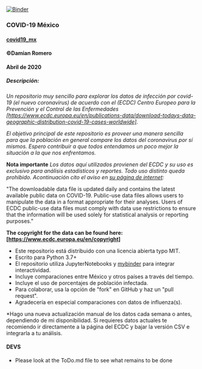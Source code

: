 [![Binder](https://mybinder.org/badge_logo.svg)](https://mybinder.org/v2/gh/damian-romero/covid19_mx/924d8de24975961391a27980c373c3ddf710e872?filepath=https%3A%2F%2Fgithub.com%2Fdamian-romero%2Fcovid19_mx%2Fblob%2Fmaster%2Fcovid%2Fcovid19mx_notebook.ipynb)

### COVID-19 México
#### [covid19_mx](https://github.com/damian-romero/covid19_mx)
#### ©Damian Romero
#### Abril de 2020

##### Descripción:

*Un repositorio muy sencillo para explorar los datos de infección por covid-19 (el nuevo coronavirus) de acuerdo con el (ECDC) Centro Europeo para la Prevención y el Control de las Enfermedades [https://www.ecdc.europa.eu/en/publications-data/download-todays-data-geographic-distribution-covid-19-cases-worldwide].*

*El objetivo principal de este repositorio es proveer una manera sencilla para que la población en general compare los datos del coronavirus por sí mismos. Espero contribuir a que todos entendamos un poco mejor la situación a la que nos enfrentamos.*

**Nota importante**
*Los datos aquí utilizados provienen del ECDC y su uso es exclusivo para análisis estadísticos y reportes. Todo uso distinto queda prohibido. Acontinuación cito el aviso en [su página de internet]([https://www.ecdc.europa.eu/en/publications-data/download-todays-data-geographic-distribution-covid-19-cases-worldwide]):*

"The downloadable data file is updated daily and contains the latest available public data on COVID-19. Public-use data files allows users to manipulate the data in a format appropriate for their analyses. Users of ECDC public-use data files must comply with data use restrictions to ensure that the information will be used solely for statistical analysis or reporting purposes."

**The copyright for the data can be found here: [https://www.ecdc.europa.eu/en/copyright]**

- Este repositorio está distribuido con una licencia abierta typo MIT.
- Escrito para Python 3.7+
- El repositorio utiliza JupyterNotebooks y [mybinder](https://mybinder.org/) para integrar interactividad.
- Incluye comparaciones entre México y otros países a través del tiempo.
- Incluye el uso de porcentajes de población infectada.
- Para colaborar, usa la opción de "fork" en GitHub y haz un "pull request".
- Agradecería en especial comparaciones con datos de influenza(s).

*Hago una nueva actualización manual de los datos cada semana o antes, dependiendo de mi disponibilidad. Si requieres datos actuales te recomiendo ir directamente a la página del ECDC y bajar la versión CSV e integrarla a tu análisis.


#### DEVS
- Please look at the ToDo.md file to see what remains to be done
